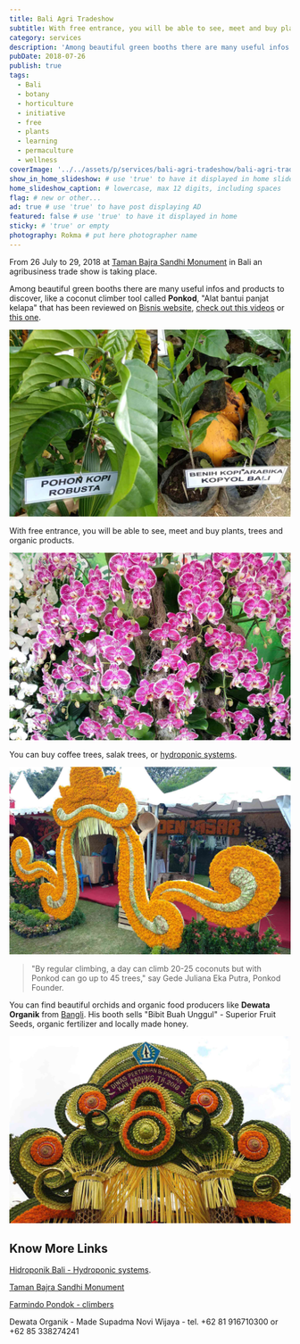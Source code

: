 ```yaml
---
title: Bali Agri Tradeshow
subtitle: With free entrance, you will be able to see, meet and buy plants, trees and organic products.
category: services
description: 'Among beautiful green booths there are many useful infos and products to discover, like a coconut climber tool called Ponkod.'
pubDate: 2018-07-26
publish: true
tags:
  - Bali
  - botany
  - horticulture
  - initiative
  - free
  - plants
  - learning
  - permaculture
  - wellness
coverImage: '../../assets/p/services/bali-agri-tradeshow/bali-agri-tradeshow.jpg'
show_in_home_slideshow: # use 'true' to have it displayed in home slideshow
home_slideshow_caption: # lowercase, max 12 digits, including spaces
flag: # new or other...
ad: true # use 'true' to have post displaying AD
featured: false # use 'true' to have it displayed in home
sticky: # 'true' or empty
photography: Rokma # put here photographer name
---
```


From 26 July to 29, 2018 at [Taman Bajra Sandhi Monument](https://goo.gl/maps/Am5UzTVAaHz) in Bali an agribusiness trade show is taking place.

Among beautiful green booths there are many useful infos and products to discover, like a coconut climber tool called **Ponkod**, "Alat bantui panjat kelapa" that has been reviewed on [Bisnis website](http://entrepreneur.bisnis.com/read/20180204/263/734055/peluang-usaha-berkat-inovasi-produk-ini-panjat-kelapa-selihai-tupai-), [check out this videos](https://youtu.be/K-RCTw9p6DU) or [this one](https://youtu.be/dcWB8dHKIak).

![Bali agribusiness trade show](../../assets/p/services/bali-agri-tradeshow/bali-agri-tradeshow-05.jpg)

With free entrance, you will be able to see, meet and buy plants, trees and organic products.

![Bali agribusiness trade show](../../assets/p/services/bali-agri-tradeshow/bali-agri-tradeshow-02.jpg)

You can buy coffee trees, salak trees, or [hydroponic systems](http://hidroponikbali.com).

![Bali agribusiness trade show](../../assets/p/services/bali-agri-tradeshow/bali-agri-tradeshow-03.jpg)

> "By regular climbing, a day can climb 20-25 coconuts but with Ponkod can go up to 45 trees," say Gede Juliana Eka Putra, Ponkod Founder.

You can find beautiful orchids and organic food producers like **Dewata Organik** from [Bangli](https://goo.gl/maps/9sxcDHEaALw). His booth sells "Bibit Buah Unggul" - Superior Fruit Seeds, organic fertilizer and locally made honey.

![Bali agribusiness trade show](../../assets/p/services/bali-agri-tradeshow/bali-agri-tradeshow-04.jpg)

## Know More Links

[Hidroponik Bali - Hydroponic systems](http://hidroponikbali.com).

[Taman Bajra Sandhi Monument](https://goo.gl/maps/Am5UzTVAaHz)

[Farmindo Pondok - climbers](http://www.farmintek.com)

Dewata Organik - Made Supadma Novi Wijaya - tel. +62 81 916710300 or +62 85 338274241
